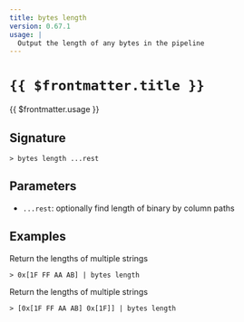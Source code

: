 ```yaml
---
title: bytes length
version: 0.67.1
usage: |
  Output the length of any bytes in the pipeline
---
```


# <code>{{ $frontmatter.title }}</code>

<div style='white-space: pre-wrap;'>{{ $frontmatter.usage }}</div>

## Signature

```> bytes length ...rest```

## Parameters

 -  `...rest`: optionally find length of binary by column paths

## Examples

Return the lengths of multiple strings
```shell
> 0x[1F FF AA AB] | bytes length
```

Return the lengths of multiple strings
```shell
> [0x[1F FF AA AB] 0x[1F]] | bytes length
```
